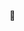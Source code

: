 👀
<!---
- 👋 Hi, I’m @poyopeta
- 👀 I’m interested in ...
- 🌱 I’m currently learning ...
- 💞️ I’m looking to collaborate on ...
- 📫 How to reach me ...
--->

<!---
poyopeta/poyopeta is a ✨ special ✨ repository because its `README.md` (this file) appears on your GitHub profile.
You can click the Preview link to take a look at your changes.
--->
